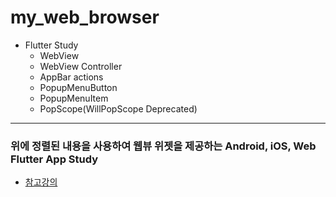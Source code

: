 # my_web_browser

- Flutter Study
    + WebView
    + WebView Controller
    + AppBar actions
    + PopupMenuButton
    + PopupMenuItem
    + PopScope(WillPopScope Deprecated)

---
### 위에 정렬된 내용을 사용하여 웹뷰 위젯을 제공하는 Android, iOS, Web Flutter App Study
- [참고강의](https://www.inflearn.com/course/플러터-초입문-왕초보/dashboard)
